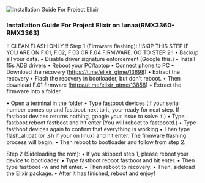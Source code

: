 ![Installation Guide For Project Elixir](https://i.imgur.com/3UmK6nS.png "Installation")

### Installation Guide For Project Elixir on lunaa(RMX3360-RMX3363)

!! CLEAN FLASH ONLY !!
Step 1 (Firmware flashing):
!!SKIP THIS STEP IF YOU ARE ON F.01, F.02, F.03 OR F.04 FIRMWARE. GO TO STEP 2!!
• Backup all your data.
• Disable driver signature enforcement (Google this.)
• Install 15s ADB drivers
• Reboot your PC/laptop
• Connect phone to PC
• Download the recovery (https://t.me/elixir_gtme/13698)
• Extract the recovery
• Flash the recovery in bootloader, but don't reboot.
• Then download F.01 firmware (https://t.me/elixir_gtme/13858)
• Extract the firmware into a folder

• Open a terminal in the folder
• Type fastboot devices (If your serial number comes up and fastboot next to it, your ready for next step. If fastboot devices returns nothing, google your issue to solve it.)
• Type fastboot reboot fastboot and hit enter (You will reboot to fastbootd.)
• Type fastboot devices again to confirm that everything is working
• Then type flash_all.bat (or .sh if your on linux) and hit enter. The firmware flashing process will begin.
• Then reboot to bootloader and follow from step 2.

Step 2 (Sideloading the rom):
• If you skipped step 1, please reboot your device to bootloader.
• Type fastboot reboot fastboot and hit enter.
• Then type fastboot -w and hit enter.
• Then reboot to recovery.
• Then, sideload the Elixir package.
• After it has finished, reboot and enjoy!
